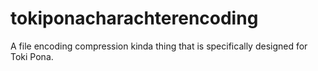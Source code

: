 # tokiponacharachterencoding
A file encoding compression kinda thing that is specifically designed for Toki Pona.
